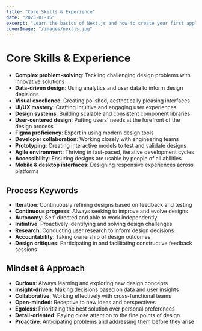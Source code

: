 ```yaml
---
title: "Core Skills & Experience"
date: "2023-01-15"
excerpt: "Learn the basics of Next.js and how to create your first application."
coverImage: "/images/nextjs.jpg"
---
```


# Core Skills & Experience

- **Complex problem-solving**: Tackling challenging design problems with innovative solutions
- **Data-driven design**: Using analytics and user data to inform design decisions
- **Visual excellence**: Creating polished, aesthetically pleasing interfaces
- **UI/UX mastery**: Crafting intuitive and engaging user experiences
- **Design systems**: Building scalable and consistent component libraries
- **User-centered design**: Putting users' needs at the forefront of the design process
- **Figma proficiency**: Expert in using modern design tools
- **Developer collaboration**: Working closely with engineering teams
- **Prototyping**: Creating interactive models to test and validate designs
- **Agile environment**: Thriving in fast-paced, iterative development cycles
- **Accessibility**: Ensuring designs are usable by people of all abilities
- **Mobile & desktop interfaces**: Designing responsive experiences across platforms

## Process Keywords

- **Iteration**: Continuously refining designs based on feedback and testing
- **Continuous progress**: Always seeking to improve and evolve designs
- **Autonomy**: Self-directed and able to work independently
- **Initiative**: Proactively identifying and solving design challenges
- **Research**: Conducting user research to inform design decisions
- **Accountability**: Taking ownership of design outcomes
- **Design critiques**: Participating in and facilitating constructive feedback sessions

## Mindset & Approach

- **Curious**: Always learning and exploring new design concepts
- **Insight-driven**: Making decisions based on data and user insights
- **Collaborative**: Working effectively with cross-functional teams
- **Open-minded**: Receptive to new ideas and perspectives
- **Egoless**: Prioritizing the best solution over personal preferences
- **Detail-oriented**: Paying close attention to the fine points of design
- **Proactive**: Anticipating problems and addressing them before they arise 